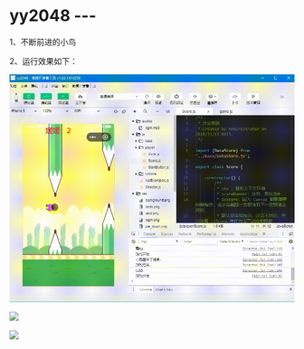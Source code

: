 # yy2048 ---
1、不断前进的小鸟

2、运行效果如下：

![](readmeImgs/Video_2019-04-15_160615.wmv_20190415_162704.gif)

![](readmeImgs/Video_2019-04-15_160615.wmv_20190415_162814.gif)

![](readmeImgs/e9b09050cae101f0985f555f1e83234a.mp4_20190415_163037.gif)

